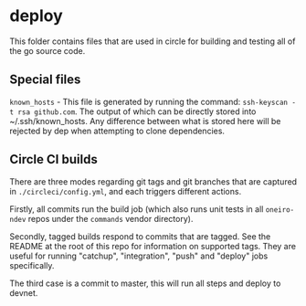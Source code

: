 # deploy

This folder contains files that are used in circle for building and testing all of the go source code.

## Special files

`known_hosts` - This file is generated by running the command: `ssh-keyscan -t rsa github.com`. The output of which can be directly stored into ~/.ssh/known_hosts. Any difference between what is stored here will be rejected by dep when attempting to clone dependencies.

## Circle CI builds

There are three modes regarding git tags and git branches that are captured in `./circleci/config.yml`, and each triggers different actions.

Firstly, all commits run the build job (which also runs unit tests in all `oneiro-ndev` repos under the `commands` vendor directory).

Secondly, tagged builds respond to commits that are tagged. See the README at the root of this repo for information on supported tags. They are useful for running "catchup", "integration", "push" and "deploy" jobs specifically.

The third case is a commit to master, this will run all steps and deploy to devnet.
